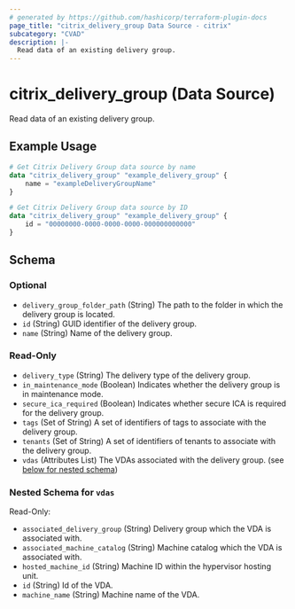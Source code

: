 ```yaml
---
# generated by https://github.com/hashicorp/terraform-plugin-docs
page_title: "citrix_delivery_group Data Source - citrix"
subcategory: "CVAD"
description: |-
  Read data of an existing delivery group.
---
```


# citrix_delivery_group (Data Source)

Read data of an existing delivery group.

## Example Usage

```terraform
# Get Citrix Delivery Group data source by name
data "citrix_delivery_group" "example_delivery_group" {
    name = "exampleDeliveryGroupName"
}

# Get Citrix Delivery Group data source by ID
data "citrix_delivery_group" "example_delivery_group" {
    id = "00000000-0000-0000-0000-000000000000"
}
```

<!-- schema generated by tfplugindocs -->
## Schema

### Optional

- `delivery_group_folder_path` (String) The path to the folder in which the delivery group is located.
- `id` (String) GUID identifier of the delivery group.
- `name` (String) Name of the delivery group.

### Read-Only

- `delivery_type` (String) The delivery type of the delivery group.
- `in_maintenance_mode` (Boolean) Indicates whether the delivery group is in maintenance mode.
- `secure_ica_required` (Boolean) Indicates whether secure ICA is required for the delivery group.
- `tags` (Set of String) A set of identifiers of tags to associate with the delivery group.
- `tenants` (Set of String) A set of identifiers of tenants to associate with the delivery group.
- `vdas` (Attributes List) The VDAs associated with the delivery group. (see [below for nested schema](#nestedatt--vdas))

<a id="nestedatt--vdas"></a>
### Nested Schema for `vdas`

Read-Only:

- `associated_delivery_group` (String) Delivery group which the VDA is associated with.
- `associated_machine_catalog` (String) Machine catalog which the VDA is associated with.
- `hosted_machine_id` (String) Machine ID within the hypervisor hosting unit.
- `id` (String) Id of the VDA.
- `machine_name` (String) Machine name of the VDA.